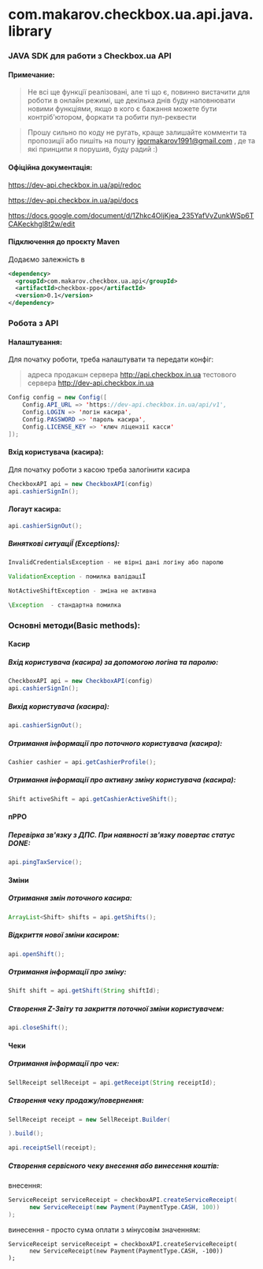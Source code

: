 # com.makarov.checkbox.ua.api.java.library
### JAVA SDK для работи з Checkbox.ua API

#### Примечание:

> Не всі ще функції реалізовані, але ті що є, повинно вистачити для роботи в онлайн режимі, 
> ще декілька днів буду наповнювати новими функціями, якщо в кого є бажання можете бути контріб'ютором, форкати та робити пул-реквести

> Прошу сильно по коду не ругать, краще залишайте комменти та пропозиції або пишіть на пошту igormakarov1991@gmail.com , де та які принципи я порушив, буду радий  :)

#### Офіційна документація:

<https://dev-api.checkbox.in.ua/api/redoc>

<https://dev-api.checkbox.in.ua/api/docs>

<https://docs.google.com/document/d/1Zhkc4OljKjea_235YafVvZunkWSp6TCAKeckhgl8t2w/edit>

 #### Підключення до проєкту Maven
Додаємо залежність в <dependencies></dependencies>
```xml
<dependency>
  <groupId>com.makarov.checkbox.ua.api</groupId>
  <artifactId>checkbox-ppo</artifactId>
  <version>0.1</version>
</dependency>
```

### Робота з API

#### Налаштування:
Для початку роботи, треба налаштувати та передати конфіг:
> адреса продакшн сервера http://api.checkbox.in.ua
> тестового сервера http://dev-api.checkbox.in.ua

```java
Config config = new Config([
    Config.API_URL => 'https://dev-api.checkbox.in.ua/api/v1',
    Config.LOGIN => 'логін касира',
    Config.PASSWORD => 'пароль касира',
    Config.LICENSE_KEY => 'ключ ліцензії касси'
]);
```

#### Вхід користувача (касира):
Для початку роботи з касою треба залогінити касира

 ```java
CheckboxAPI api = new CheckboxAPI(config)
api.cashierSignIn();
 ```

#### Логаут касира:

 ```java
api.cashierSignOut();
 ```

##### Виняткові ситуаціЇ (Exceptions):
```java
InvalidCredentialsException - не вірні дані логіну або паролю
```
```java
ValidationException - помилка валідаціЇ 
```
```java
NotActiveShiftException - зміна не активна
```
```java
\Exception  - стандартна помилка
```

### Основні методи(Basic methods):

#### Касир

##### Вхід користувача (касира) за допомогою логіна та паролю:

 ```java
CheckboxAPI api = new CheckboxAPI(config)
api.cashierSignIn();
 ```

##### Вихід користувача (касира):

 ```java
api.cashierSignOut();
 ```
 
##### Отримання інформації про поточного користувача (касира):

 ```java
Cashier cashier = api.getCashierProfile(); 
 ```

##### Отримання інформації про активну зміну користувача (касира):

 ```java
Shift activeShift = api.getCashierActiveShift();
 ```


#### пРРО
##### Перевірка зв'язку з ДПС. При наявності зв'язку повертає статус DONE:

 ```java
api.pingTaxService();
 ```

#### Зміни
##### Отримання змін поточного касира:

```java
ArrayList<Shift> shifts = api.getShifts();
 ```
 
##### Відкриття нової зміни касиром:

```java
api.openShift();
 ```

##### Отримання інформації про зміну:

```java
Shift shift = api.getShift(String shiftId);
```

##### Створення Z-Звіту та закриття поточної зміни користувачем:

```java
api.closeShift();
```

#### Чеки
##### Отримання інформації про чек:

```java
SellReceipt sellReceipt = api.getReceipt(String receiptId);
```

##### Створення чеку продажу/повернення:

```java
SellReceipt receipt = new SellReceipt.Builder(

).build();

api.receiptSell(receipt);
```

##### Створення сервісного чеку внесення або винесення коштів:
внесення:
```java
ServiceReceipt serviceReceipt = checkboxAPI.createServiceReceipt(
      new ServiceReceipt(new Payment(PaymentType.CASH, 100))
);
```
винесення - просто сума оплати з мінусовім значенням:
```
ServiceReceipt serviceReceipt = checkboxAPI.createServiceReceipt(
      new ServiceReceipt(new Payment(PaymentType.CASH, -100))
);
```
